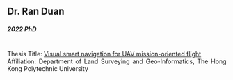 ## Dr. Ran Duan
##### 2022 PhD

<div align="justify">
<br/>
Thesis Title:
<a href="https://theses.lib.polyu.edu.hk/handle/200/11787">Visual smart navigation for UAV mission-oriented flight
</a>
<br/>
Affiliation: Department of Land Surveying and Geo-Informatics, The Hong Kong Polytechnic University
</div>
